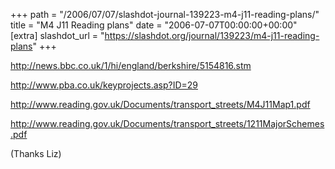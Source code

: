 +++
path = "/2006/07/07/slashdot-journal-139223-m4-j11-reading-plans/"
title = "M4 J11 Reading plans"
date = "2006-07-07T00:00:00+00:00"
[extra]
slashdot_url = "https://slashdot.org/journal/139223/m4-j11-reading-plans"
+++

<p><a href="http://news.bbc.co.uk/1/hi/england/berkshire/5154816.stm">http://news.bbc.co.uk/1/hi/england/berkshire/5154816.stm</a></p>
<p><a href="http://www.pba.co.uk/keyprojects.asp?ID=29">http://www.pba.co.uk/keyprojects.asp?ID=29</a></p>
<p><a href="http://www.reading.gov.uk/Documents/transport_streets/M4J11Map1.pdf">http://www.reading.gov.uk/Documents/transport_streets/M4J11Map1.pdf</a></p>
<p><a href="http://www.reading.gov.uk/Documents/transport_streets/1211MajorSchemes.pdf">http://www.reading.gov.uk/Documents/transport_streets/1211MajorSchemes.pdf</a></p>
<p>(Thanks Liz)</p>


